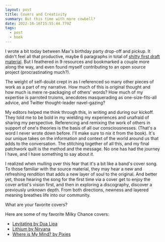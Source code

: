 ```yaml
---
layout: post
title: Covers and Creativity
summary: But this time with more cowbell?
date: 2022-10-16T15:55:44.779Z
tags:
  - post
  - book
---
```


I wrote a bit today between Max's birthday party drop-off and pickup. It didn't feel all that productive, maybe 6 paragraphs in total of [shitty first draft material](https://brianmuenzenmeyer.com/shitty-first-drafts/ "‌"). But I feathered in 9 resources and bookmarked a couple more along the way, and even found myself contributing to an open source project (procrastinating much?).

The weight of self-doubt crept in as I referenced so many other pieces of work as a part of my narrative. How much of this is original thought and how much is mere re-packaging of others' words? How much of my expertise is parroted truisms, anecdotes masquerading as one-size-fits-all advice, and Twitter thought-leader navel-gazing?

My editors helped me think through this, in writing and during our kickoff. They told me to be bold in my wielding my experiences and unafraid of sharing my perspective. Referencing and remixing the work of others in support of one's theories is the basis of all our consciousnesses. (That's a word I never wrote down before. I'll make sure to nix it from the book). It's our unique takes on the information and context of the world around us that adds to the conversation. The stitching together of all this, and my final patchwork quilt is the method and the message. No one has had the journey I have, and I have something to say about it.

I realized when mulling over this fear that it's a bit like a band's cover song. To those familiar with the source material, they may hear a new and refreshing rendition that adds a new layer of soul to the original. And better yet, those hearing the song for the first time via a cover get to enjoy the cover artist's vision first, and then in exploring a discography, discover a previously unknown depth. From both directions, newness and layered meaning breathes life into our community.

What are your favorite covers?

Here are some of my favorite Milky Chance covers:

- [Levitating by Dua Lipa](https://www.youtube.com/watch?v=ZX-9-kJfCB4 "‌")
- [Lithium by Nirvana](https://www.youtube.com/watch?v=wWJEHn2D4SE "‌")
- [Where is My Mind? by Pixies](https://www.youtube.com/watch?v=-YlxofoOnuY "‌")

‌
